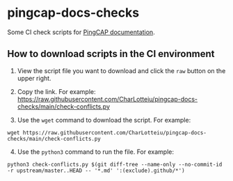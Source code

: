 # pingcap-docs-checks

Some CI check scripts for [PingCAP documentation](https://github.com/pingcap/docs).

## How to download scripts in the CI environment

1. View the script file you want to download and click the `raw` button on the upper right.

2. Copy the link. For example: https://raw.githubusercontent.com/CharLotteiu/pingcap-docs-checks/main/check-conflicts.py

3. Use the `wget` command to download the script. For example: 

  ```
  wget https://raw.githubusercontent.com/CharLotteiu/pingcap-docs-checks/main/check-conflicts.py
  ```

4. Use the `python3` command to run the file. For example:

  ```
  python3 check-conflicts.py $(git diff-tree --name-only --no-commit-id -r upstream/master..HEAD -- '*.md' ':(exclude).github/*')
  ```
